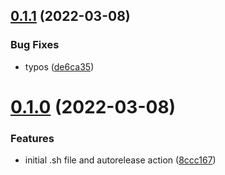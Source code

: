## [0.1.1](https://github.com/Torwent/waspbot-setup/compare/v0.1.0...v0.1.1) (2022-03-08)


### Bug Fixes

* typos ([de6ca35](https://github.com/Torwent/waspbot-setup/commit/de6ca3504df190e13d089e825e08d92ba6b53044))



# [0.1.0](https://github.com/Torwent/waspbot-setup/compare/8ccc1672c9993feda90cfcfa5bc55baf5b6cb215...v0.1.0) (2022-03-08)


### Features

* initial .sh file and autorelease action ([8ccc167](https://github.com/Torwent/waspbot-setup/commit/8ccc1672c9993feda90cfcfa5bc55baf5b6cb215))



